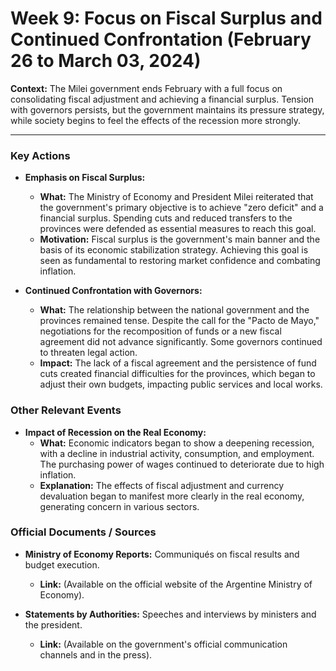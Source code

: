 # Week 9: Focus on Fiscal Surplus and Continued Confrontation (February 26 to March 03, 2024)

**Context:** The Milei government ends February with a full focus on consolidating fiscal adjustment and achieving a financial surplus. Tension with governors persists, but the government maintains its pressure strategy, while society begins to feel the effects of the recession more strongly.

---

### Key Actions

*   **Emphasis on Fiscal Surplus:**
    *   **What:** The Ministry of Economy and President Milei reiterated that the government's primary objective is to achieve "zero deficit" and a financial surplus. Spending cuts and reduced transfers to the provinces were defended as essential measures to reach this goal.
    *   **Motivation:** Fiscal surplus is the government's main banner and the basis of its economic stabilization strategy. Achieving this goal is seen as fundamental to restoring market confidence and combating inflation.

*   **Continued Confrontation with Governors:**
    *   **What:** The relationship between the national government and the provinces remained tense. Despite the call for the "Pacto de Mayo," negotiations for the recomposition of funds or a new fiscal agreement did not advance significantly. Some governors continued to threaten legal action.
    *   **Impact:** The lack of a fiscal agreement and the persistence of fund cuts created financial difficulties for the provinces, which began to adjust their own budgets, impacting public services and local works.

### Other Relevant Events

*   **Impact of Recession on the Real Economy:**
    *   **What:** Economic indicators began to show a deepening recession, with a decline in industrial activity, consumption, and employment. The purchasing power of wages continued to deteriorate due to high inflation.
    *   **Explanation:** The effects of fiscal adjustment and currency devaluation began to manifest more clearly in the real economy, generating concern in various sectors.

### Official Documents / Sources

*   **Ministry of Economy Reports:** Communiqués on fiscal results and budget execution.
    *   **Link:** (Available on the official website of the Argentine Ministry of Economy).

*   **Statements by Authorities:** Speeches and interviews by ministers and the president.
    *   **Link:** (Available on the government's official communication channels and in the press).
